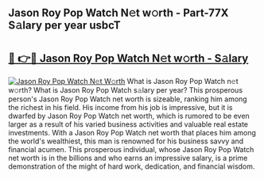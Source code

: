 ## Jason Roy Pop Watch N𝚎t w𝚘rth - Part-77X S𝚊lary per year usbcT

# <h2><a href="http://gc3ab1.nevu.top/?p=Jason+Roy+Pop+Watch">🔗 👉🔴 Jason Roy Pop Watch N𝚎t w𝚘rth - S𝚊lary</a></h2>

[![Jason Roy Pop Watch N𝚎t W𝚘rth](https://i.imgur.com/Oavwk0R.jpeg)](http://gc3ab1.nevu.top/?p=Jason+Roy+Pop+Watch)
What is Jason Roy Pop Watch n𝚎t w𝚘rth? What is Jason Roy Pop Watch s𝚊lary per year?
This prosperous person's Jason Roy Pop Watch net worth is sizeable, ranking him among the richest in his field. His income from his job is impressive, but it is dwarfed by Jason Roy Pop Watch net worth, which is rumored to be even larger as a result of his varied business activities and valuable real estate investments. With a Jason Roy Pop Watch net worth that places him among the world's wealthiest, this man is renowned for his business savvy and financial acumen. This prosperous individual, whose Jason Roy Pop Watch net worth is in the billions and who earns an impressive salary, is a prime demonstration of the might of hard work, dedication, and financial wisdom.

